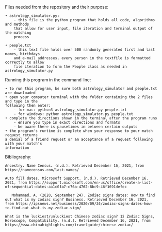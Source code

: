 Files needed from the repository and their purpose:

    • astrology_simulator.py:
        - this file is the python program that holds all code, algorithms and methods
        that allow for user input, file iteration and terminal output of the matching
        process

    • people.txt
        - this text file holds over 500 randomly generated first and last names, birthdays
        and e-mail addresses. every person in the textfile is formatted correctly to allow
        file iteration to form the People class as needed in astrology_simulator.py

Running this program in the command line:

    • to run this program, be sure both astrology_simulator and people.txt are downloaded
    • open your computer terminal with the folder containing the 2 files and type in the
    following then enter:
        - for mac: python3 astrology_simulator.py people.txt
        - for windows: python astrology_simulator.py people.txt
    • complete the directions shown in the terminal after the program runs
        - ensure you type in exact directions and formats
        - be aware there is pausetimes in between certain outputs
    • the program's runtime is complete when your response to your match request returns
    a denial of a friend request or an acceptance of a request following with your match's
    information

Bibliography:

    Ancestry. Name Census. (n.d.). Retrieved December 16, 2021, from https://namecensus.com/last-names/ 

    Auto fill dates. Microsoft Support. (n.d.). Retrieved December 16, 2021, from https://support.microsoft.com/en-us/office/create-a-list-of-sequential-dates-aa1c0fa7-c76a-4762-8bc9-46f1691defec 

       Mohammad, A. (2020, September 24). Zodiac signs dates: How to find out what is my zodiac sign? Business. Retrieved December 16, 2021, from https://ipsnews.net/business/2020/09/24/zodiac-signs-dates-how-to-find-out-what-is-my-zodiac-sign/ 

    What is the luckiest/unluckiest Chinese zodiac sign? 12 Zodiac Signs, Horoscope, Compatibility. (n.d.). Retrieved December 16, 2021, from https://www.chinahighlights.com/travelguide/chinese-zodiac/ 
